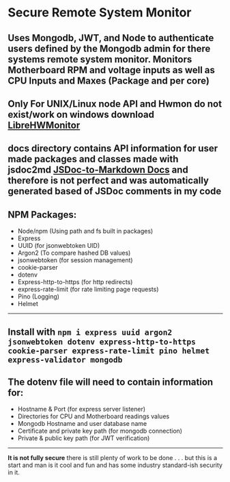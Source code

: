 # Secure Remote System Monitor #
Uses Mongodb, JWT, and Node to authenticate users defined by the Mongodb admin for there systems remote system monitor. Monitors Motherboard RPM and voltage inputs as well as CPU Inputs and Maxes (Package and per core)
---
**Only For UNIX/Linux node API and Hwmon do not exist/work on windows download [LibreHWMonitor](https://github.com/LibreHardwareMonitor/LibreHardwareMonitor/releases)**
---
**docs** directory contains API information for user made packages and classes made with jsdoc2md [JSDoc-to-Markdown Docs](https://www.npmjs.com/package/jsdoc-to-markdown) and therefore is not perfect and was automatically generated based of JSDoc comments in my code
---
## NPM Packages:
- Node/npm (Using path and fs built in packages)
- Express 
- UUID (for jsonwebtoken UID)
- Argon2 (To compare hashed DB values)
- jsonwebtoken (for session management)
- cookie-parser
- dotenv
- Express-http-to-https (for http redirects) 
- express-rate-limit (for rate limiting page requests)
- Pino (Logging)
- Helmet
---
Install with `npm i express uuid argon2 jsonwebtoken dotenv express-http-to-https cookie-parser express-rate-limit pino helmet express-validator mongodb`
---
## The dotenv file will need to contain information for:
- Hostname & Port (for express server listener)
- Directories for CPU and Motherboard readings values
- Mongodb Hostname and user database name
- Certificate and private key path (for mongodb connection)
- Private & public key path (for JWT verification)
---
**It is not fully secure** there is still plenty of work to be done . . . but this is a start and man is it cool and fun and has some industry standard-ish security in it. 
